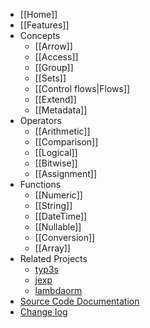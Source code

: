 * [[Home]]
* [[Features]]
* Concepts
  * [[Arrow]]
  * [[Access]]
  * [[Group]]
  * [[Sets]]
  * [[Control flows|Flows]]
  * [[Extend]]
  * [[Metadata]]
* Operators
  * [[Arithmetic]]
  * [[Comparison]]
  * [[Logical]]
  * [[Bitwise]]
  * [[Assignment]]
* Functions
  * [[Numeric]]
  * [[String]]
  * [[DateTime]]
  * [[Nullable]]
  * [[Conversion]]
  * [[Array]]
* Related Projects
  * [typ3s](https://www.npmjs.com/package/typ3s)
  * [jexp](https://www.npmjs.com/package/jexp)
  * [lambdaorm](https://www.npmjs.com/package/lambdaorm)
* [Source Code Documentation](https://github.com/expr-solver/3xpr/tree/main/doc/source/README.md)
* [Change log](https://github.com/expr-solver/3xpr/tree/main/CHANGELOG.md)
